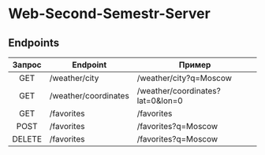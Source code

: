 # Web-Second-Semestr-Server

## Endpoints
|Запрос |       Endpoint      |               Пример              |
|:------:| ------------------- | ---------------------------------- |
|    GET | /weather/city       | /weather/city?q=Moscow             |
|    GET | /weather/coordinates| /weather/coordinates?lat=0&lon=0   |
|    GET | /favorites          | /favorites                         |
|   POST | /favorites          | /favorites?q=Moscow                |
| DELETE | /favorites          | /favorites?q=Moscow                |

